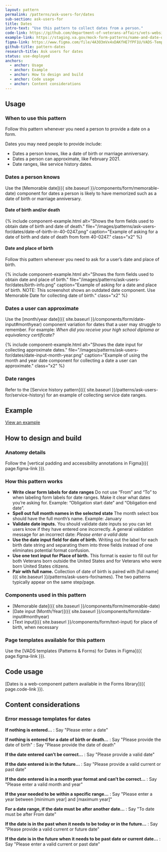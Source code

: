 ```yaml
---
layout: pattern
permalink: /patterns/ask-users-for/dates
sub-section: ask-users-for
title: Dates
intro-text: "Use this pattern to collect dates from a person."
code-link: https://github.com/department-of-veterans-affairs/vets-website/blob/main/src/platform/forms-system/src/js/web-component-patterns/datePatterns.jsx
example-link: https://staging.va.gov/mock-form-patterns/name-and-date-of-birth
figma-link: https://www.figma.com/file/4A3O3mVx4xDAKfHE7fPF1U/VADS-Templates-(Patterns-%26-Forms)?type=design&node-id=2987%3A30876&mode=design&t=bCqen0EkXhbvFg38-1
github-title: pattern-dates
research-title: Ask users for dates
status: use-deployed
anchors:
  - anchor: Usage
  - anchor: Example
  - anchor: How to design and build
  - anchor: Code usage
  - anchor: Content considerations
---
```


## Usage

### When to use this pattern

Follow this pattern whenever you need a person to provide a date on a form.

Dates you may need people to provide include:

* Dates a person knows, like a date of birth or marriage anniversary.
* Dates a person can approximate, like February 2021.
* Date ranges, like service history dates.

### Dates a person knows

Use the [Memorable date]({{ site.baseurl }}/components/form/memorable-date) component for dates a person is likely to have memorized such as a date of birth or marriage anniversary. 

#### Date of birth and/or death

{% include component-example.html alt="Shows the form fields used to obtain date of birth and date of death." file="/images/patterns/ask-users-for/dates/date-of-birth-in-40-0247.png" caption="Example of asking for a date of birth and date of death from form 40-0247." class="x2" %}

#### Date and place of birth

Follow this pattern whenever you need to ask for a user’s date and place of birth.

{% include component-example.html alt="Shows the form fields used to obtain date and place of birth." file="/images/patterns/ask-users-for/dates/birth-info.png" caption="Example of asking for a date and place of birth. NOTE: This screenshot shows an outdated date component. Use Memorable Date for collecting date of birth." class="x2" %}

### Dates a user can approximate

Use the [month/year date]({{ site.baseurl }}/components/form/date-input#monthyear) component variation for dates that a user may struggle to remember. For example: *When did you receive your high school diploma or equivalency certificate?*

{% include component-example.html alt="Shows the date input for collecting approximate dates." file="/images/patterns/ask-users-for/dates/date-input-month-year.png" caption="Example of using the month and year date component for collecting a date a user can approximate." class="x2" %}

### Date ranges

Refer to the [Service history pattern]({{ site.baseurl }}/patterns/ask-users-for/service-history) for an example of collecting service date ranges.

## Example

<a class="vads-c-action-link--blue" href="{{ page.example-link }}">
  View an example
</a>

## How to design and build

### Anatomy details

Follow the [vertical padding and accessibility annotations in Figma]({{ page.figma-link }}).

### How this pattern works

* **Write clear form labels for date ranges** Do not use “From” and “To” to when labeling form labels for date ranges. Make it clear what dates you’re asking for. Example: “Obligation start date” and “Obligation end date”.
* **Spell out full month names in the selected state** The month select box should have the full month’s name. Example: January 
* **Validate date inputs.** You should validate date inputs so you can let users know if they have entered one incorrectly. A general validation message for an incorrect date: *Please enter a valid date*
* **Use the date input field for date of birth.** Writing out the label for each birth date string and separating them into three fields instead of one eliminates potential format confusion.
* **Use one text input for Place of birth.** This format is easier to fill out for both Veterans born outside the United States and for Veterans who were born United States citizens.
* **Pair with full name.** Collection of date of birth is paired with [full name]({{ site.baseurl }}/patterns/ask-users-for/names). The two patterns typically appear on the same step/page.

### Components used in this pattern

* [Memorable date]({{ site.baseurl }}/components/form/memorable-date)
* [Date input (Month/Year)]({{ site.baseurl }}/components/form/date-input#monthyear)
* [Text input]({{ site.baseurl }}/components/form/text-input) for place of birth, when necessary

### Page templates available for this pattern

Use the [VADS templates (Patterns & Forms) for Dates in Figma]({{ page.figma-link }}).

## Code usage

[Dates is a web-component pattern available in the Forms library]({{ page.code-link }}).

## Content considerations

### Error message templates for dates

**If nothing is entered...**
: Say "Please enter a date"

**If nothing is entered for a date of birth or death...**
: Say "Please provide the date of birth"
: Say "Please provide the date of death"

**If the date entered can’t be correct...**
: Say "Please provide a valid date"

**If the date entered is in the future...**
: Say "Please provide a valid current or past date"

**If the date entered is in a month year format and can’t be correct...**
: Say "Please enter a valid month and year"

**If the year needed to be within a specific range...**
: Say "Please enter a year between [minimum year] and [maximum year]"

**For a date range, if the date must be after another date...**
: Say "To date must be after From date"

**If the date is in the past when it needs to be today or in the future...**
: Say "Please provide a valid current or future date"

**If the date is in the future when it needs to be past date or current date...**
: Say "Please enter a valid current or past date"
